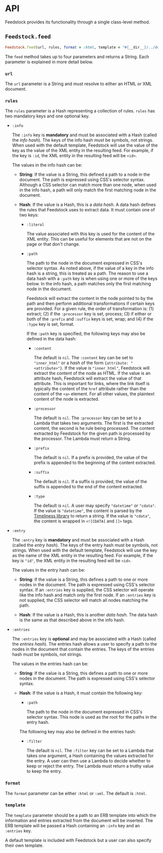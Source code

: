 # API

Feedstock provides its functionality through a single class-level method.

## `Feedstock.feed`

```ruby
Feedstock.feed(url, rules, format = :html, template = "#{__dir__}/../default.xml"
```

The `feed` method takes up to four parameters and returns a String. Each
parameter is explained in more detail below.

### `url`

The `url` parameter is a String and must resolve to either an HTML or XML
document.

### `rules`

The `rules` parameter is a Hash representing a collection of rules. `rules` has
two mandatory keys and one optional key.

- `:info`

  The `:info` key is **mandatory** and must be associated with a Hash (called
  the _info hash_). The keys of the info hash must be symbols, not strings. When
  used with the default template, Feedstock will use the value of the key as the
  value of the XML entity in the resulting feed. For example, if the key is
  `:id`, the XML entity in the resulting feed will be `<id>`.

  The values in the info hash can be:

  - **String**: If the value is a String, this defined a path to a node in the
    document. The path is expressed using CSS's selector syntax. Although a CSS
    selector can match more than one node, when used in the info hash, a path
    will only match the first matching node in the document.

  - **Hash**: If the value is a Hash, this is a _data hash_. A data hash
    defines the rules that Feedstock uses to extract data. It must contain one
    of two keys:

    - `:literal`

      The value associated with this key is used for the content of the XML
      entity. This can be useful for elements that are not on the page or that
      don't change.

    - `:path`

      The path to the node in the document expressed in CSS's selector syntax.
      As noted above, if the value of a key in the info hash is a string, this
      is treated as a path. The reason to use a data hash with a `:path` key is
      when using one or more of the keys below. In the info hash, a path matches
      only the first matching node in the document.

      Feedstock will extract the content in the node pointed to by the path and
      then perform additional transformations if certain keys are provided. For
      a given rule, the order of transformation is: (1) extract; (2) if the
      `:processor` key is set, process; (3) if either or both of the `:prefix`
      and `:suffix` keys is set, wrap; and (4) if the `:type` key is set, format.

      If the `:path` key is specified, the following keys may also be defined
      in the data hash:

      - `:content`

        The default is `nil`. The `:content` key can be set to  `"inner_html"`
        or a _hash_ of the form `{attribute: "<attribute>"}`. If the value is
        `"inner_html"`, Feedstock will extract the content of the node as HTML.
        If the value is an attribute hash, Feedstock will extract the value of
        that attribute. This is important for links, where the link itself is
        typically the content of the `href` attribute rather than the content of
        the `<a>` element. For all other values, the plaintext content of the
        node is extracted.

      - `:processor`

        The default is `nil`. The `:processor` key can be set to a Lambda that
	takes two arguments. The first is the extracted content, the second is
   	he rule being processed. The content extracted by Feedstock for the
        given path is processed by the processor. The Lambda must return a
        String.

      - `:prefix`

        The default is `nil`. If a prefix is provided, the value of the prefix
        is appended to the beginning of the content extracted.

      - `:suffix`

        The default is `nil`. If a suffix is provided, the value of the suffix
	is appended to the end of the content extracted.

      - `:type`

        The default is `nil`. A user may specify `"datetime"` or `"cdata"`. If
	the value is `"datetime"`, the content is parsed by the [Timeliness
	library][Timeliness] to return a string. If the value is `"cdata"`, the
	content is wrapped in `<![CDATA[` and `]]>` tags.

- `:entry`

  The `:entry` key is **mandatory** and must be associated with a Hash (called
  the _entry hash_). The keys of the entry hash must be symbols, not strings.
  When used with the default template, Feedstock will use the key as the name of
  the XML entity in the resulting feed. For example, if the key is `"id"`, the
  XML entity in the resulting feed will be `<id>`.

  The values in the entry hash can be:

  - **String**: If the value is a String, this defines a path to one or more
    nodes in the document. The path is expressed using CSS's selector syntax. If
    an `:entries` key is supplied, the CSS selector will operate like the info
    hash and match only the first node. If an `:entries` key is not supplied,
    the CSS selector will match all nodes matching the path.

  - **Hash**: If the value is a Hash, this is another _data hash_. The data
    hash is the same as that described above in the info hash.

- `:entries`

  The `:entries` key is **optional** and may be associated with a Hash (called
  the _entries hash_). The entries hash allows a user to specify a path to the
  nodes in the document that contain the entries. The keys of the entries hash
  must be symbols, not strings.

  The values in the entries hash can be:

  - **String**: If the value is a String, this defines a path to one or more
    nodes in the document. The path is expressed using CSS's selector syntax.

  - **Hash**: If the value is a Hash, it must contain the following key:

    - `:path`

      The path to the node in the document expressed in CSS's selector syntax.
      This node is used as the root for the paths in the entry hash.

    The following key may also be defined in the entries hash:

    - `:filter`

      The default is `nil`. The `:filter` key can be set to a Lambda that takes
      one argument, a Hash containing the values extracted for the entry. A user
      can then use a Lambda to decide whether to keep or reject the entry. The
      Lambda must return a truthy value to keep the entry.

### `format`

The `format` parameter can be either `:html` or `:xml`. The default is `:html`.

### `template`

The `template` parameter should be a path to an ERB template into which the
information and entries extracted from the document will be inserted. The ERB
template will be passed a Hash containing an `:info` key and an `:entries` key.

A default template is included with Feedstock but a user can also specify their
own template.

[Timeliness]: https://github.com/adzap/timeliness "The official repository for the Timeliness library"
